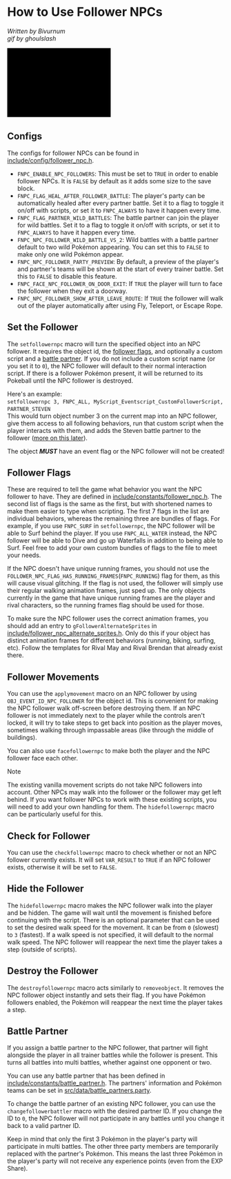 # How to Use Follower NPCs
*Written by Bivurnum*  
*gif by ghoulslash*

![follower-npc](/docs/tutorials/img/follower_npc/follower-npc.gif)

## Configs
The configs for follower NPCs can be found in [include/config/follower_npc.h](https://github.com/rh-hideout/pokeemerald-expansion/blob/upcoming/include/config/follower_npc.h).

* `FNPC_ENABLE_NPC_FOLLOWERS`: This must be set to `TRUE` in order to enable follower NPCs. It is `FALSE` by default as it adds some size to the save block.
* `FNPC_FLAG_HEAL_AFTER_FOLLOWER_BATTLE`: The player's party can be automatically healed after every partner battle. Set it to a flag to toggle it on/off with scripts, or set it to `FNPC_ALWAYS` to have it happen every time.
* `FNPC_FLAG_PARTNER_WILD_BATTLES`: The battle partner can join the player for wild battles. Set it to a flag to toggle it on/off with scripts, or set it to `FNPC_ALWAYS` to have it happen every time.
* `FNPC_NPC_FOLLOWER_WILD_BATTLE_VS_2`: Wild battles with a battle partner default to two wild Pokémon appearing. You can set this to `FALSE` to make only one wild Pokémon appear.
* `FNPC_NPC_FOLLOWER_PARTY_PREVIEW`: By default, a preview of the player's and partner's teams will be shown at the start of every trainer battle. Set this to `FALSE` to disable this feature. 
* `FNPC_FACE_NPC_FOLLOWER_ON_DOOR_EXIT`: If `TRUE` the player will turn to face the follower when they exit a doorway.
* `FNPC_NPC_FOLLOWER_SHOW_AFTER_LEAVE_ROUTE`: If `TRUE` the follower will walk out of the player automatically after using Fly, Teleport, or Escape Rope.

## Set the Follower
The `setfollowernpc` macro will turn the specified object into an NPC follower. It requires the object id, the [follower flags](#follower-flags), and optionally a custom script and a [battle partner](#battle-partner). If you do not include a custom script name (or you set it to `0`), the NPC follower will default to their normal interaction script. If there is a follower Pokémon present, it will be returned to its Pokeball until the NPC follower is destroyed.

Here's an example:  
`setfollowernpc 3, FNPC_ALL, MyScript_Eventscript_CustomFollowerScript, PARTNER_STEVEN`  
This would turn object number 3 on the current map into an NPC follower, give them access to all following behaviors, run that custom script when the player interacts with them, and adds the Steven battle partner to the follower ([more on this later](#battle-partner)).

The object ***MUST*** have an event flag or the NPC follower will not be created!

## Follower Flags
These are required to tell the game what behavior you want the NPC follower to have. They are defined in [include/constants/follower_npc.h](https://github.com/rh-hideout/pokeemerald-expansion/blob/upcoming/include/constants/follower_npc.h). The second list of flags is the same as the first, but with shortened names to make them easier to type when scripting. The first 7 flags in the list are individual behaviors, whereas the remaining three are bundles of flags. For example, if you use `FNPC_SURF` in `setfollowernpc`, the NPC follower will be able to Surf behind the player. If you use `FNPC_ALL_WATER` instead, the NPC follower will be able to Dive and go up Waterfalls in addition to being able to Surf. Feel free to add your own custom bundles of flags to the file to meet your needs.

If the NPC doesn't have unique running frames, you should not use the `FOLLOWER_NPC_FLAG_HAS_RUNNING_FRAMES`(`FNPC_RUNNING`) flag for them, as this will cause visual glitching. If the flag is not used, the follower will simply use their regular walking animation frames, just sped up. The only objects currently in the game that have unique running frames are the player and rival characters, so the running frames flag should be used for those.

To make sure the NPC follower uses the correct animation frames, you should add an entry to `gFollowerAlternateSprites` in [include/follower_npc_alternate_sprites.h](https://github.com/rh-hideout/pokeemerald-expansion/blob/upcoming/include/follower_npc_alternate_sprites.h). Only do this if your object has distinct animation frames for different behaviors (running, biking, surfing, etc). Follow the templates for Rival May and Rival Brendan that already exist there.

## Follower Movements
You can use the `applymovement` macro on an NPC follower by using `OBJ_EVENT_ID_NPC_FOLLOWER` for the object id. This is convenient for making the NPC follower walk off-screen before destroying them. If an NPC follower is not immediately next to the player while the controls aren't locked, it will try to take steps to get back into position as the player moves, sometimes walking through impassable areas (like through the middle of buildings).

You can also use `facefollowernpc` to make both the player and the NPC follower face each other.

> [!NOTE]
> The existing vanilla movement scripts do not take NPC followers into account. Other NPCs may walk into the follower or the follower may get left behind. If you want follower NPCs to work with these existing scripts, you will need to add your own handling for them. The `hidefollowernpc` macro can be particularly useful for this.

## Check for Follower
You can use the `checkfollowernpc` macro to check whether or not an NPC follower currently exists. It will set `VAR_RESULT` to `TRUE` if an NPC follower exists, otherwise it will be set to `FALSE`.

## Hide the Follower
The `hidefollowernpc` macro makes the NPC follower walk into the player and be hidden. The game will wait until the movement is finished before continuing with the script. There is an optional parameter that can be used to set the desired walk speed for the movement. It can be from `0` (slowest) to `3` (fastest). If a walk speed is not specified, it will default to the normal walk speed. The NPC follower will reappear the next time the player takes a step (outside of scripts).

## Destroy the Follower
The `destroyfollowernpc` macro acts similarly to `removeobject`. It removes the NPC follower object instantly and sets their flag. If you have Pokémon followers enabled, the Pokémon will reappear the next time the player takes a step.

## Battle Partner
If you assign a battle partner to the NPC follower, that partner will fight alongside the player in all trainer battles while the follower is present. This turns all battles into multi battles, whether against one opponent or two.

You can use any battle partner that has been defined in [include/constants/battle_partner.h](https://github.com/rh-hideout/pokeemerald-expansion/blob/upcoming/include/constants/battle_partner.h). The partners' information and Pokémon teams can be set in [src/data/battle_partners.party](https://github.com/rh-hideout/pokeemerald-expansion/blob/upcoming/src/data/battle_partners.party).

To change the battle partner of an existing NPC follower, you can use the `changefollowerbattler` macro with the desired partner ID. If you change the ID to `0`, the NPC follower will not participate in any battles until you change it back to a valid partner ID.

Keep in mind that only the first 3 Pokémon in the player's party will participate in multi battles. The other three party members are temporarily replaced with the partner's Pokémon. This means the last three Pokémon in the player's party will not receive any experience points (even from the EXP Share).

